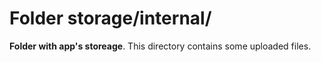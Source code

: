 # Folder storage/internal/

**Folder with app's storeage**. This directory contains some uploaded files.
